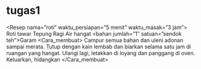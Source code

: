 # tugas1

<?xml version=”1.0″ encoding=”UTF-8″?> 
<Resep nama=”roti” waktu_persiapan=”5 menit” waktu_masak=”3 jam”> 
<judul>Roti tawar</judul> 
<bahan jumlah=”3″ satuan=”cangkir”>Tepung</bahan> 
<bahan jumlah=”0,25″ satuan=”ons”>Ragi</bahan> 
<bahan jumlah=”1,5″ satuan=”cangkir”>Air hangat</bahan> 
<bahan jumlah=”1″ satuan=”sendok teh”>Garam</bahan>
<Cara_membuat> 
<langkah>Campur semua bahan dan uleni adonan sampai merata.</langkah> 
<langkah>Tutup dengan kain lembab dan biarkan selama satu jam di ruangan yang hangat.</langkah> 
<langkah>Ulangi lagi, letakkan di loyang dan panggang di oven.</langkah> 
<langkah>Keluarkan, hidangkan</langkah> 
</Cara_membuat> 
</Resep>
